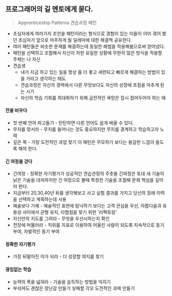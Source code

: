 ## 프로그래머의 길 멘토에게 묻다.
> Apprenticeship Patterns 견습과정 패턴
* 초심자에게 여러가지 조언을 패턴이라는 형식으로 경험이 있는 이들이 이미 겪어 봤던 초심자가 앞으로 마주하게 될 딜레마에 대한 해결책 공유한다.
* 여러 패턴들은 비슷한 문제를 해결하는데 동일한 해법을 적용해봄으로써 얻어냈다.
* 패턴을 선택하고 조합해서 자신이 처한 유일한 상황에 무한히 많은 방식을 적용할 주체는 나 자신
* 견습생
    * 내가 지금 하고 있는 일을 항상 좀 더 좋고 세련되고 빠르게 해결하는 방법이 있을 거라고 생각하는 태도
    * 견습과정은 자신의 경력에서 다른 무엇보다도 자신의 성장에 초점을 마추게 된는 시기
    * 자신의 학습 기회를 최대화하기 위해 금전적인 욕망은 잡시 접어두어야 하는 때
#### 잔을 비우다
* 첫 번째 언어 파고들기 - 탄탄하면 다른 언어도 쉽게 배울 수 있다.
* 무지를 맞서라 - 무지를 들어나는 것도 중요하지만 무지를 경계하고 학습하고자 노력
* 깊은 쪽 - 가장 도전적인 과업 찾기 이 패턴은 무모하기 보다는 용감한 느낌이 들도록 해야 한다. 
#### 긴 여정을 걷다
* 긴여정 - 정확한 자기평가가 성공적인 견습관정의 주춧돌 긴여정은 토대 새 기술이 낡은 기술을 대처하지만 긴 여정으로 볼때 특정한 기술을 초월해 문제 핵심을 깊어야 한다. 
* 지금부터 20,30,40년 뒤를 생각해보고 사고 실험 결과를 가지고 당신의 장래 이력을 선택하고 계획하는데 사용
* 예술보다 기예 - 예술적인 표현에 탐닉하기 보다는 고객 관심을 우선, 아름다움과 유용성 사이에서 균형 유지, 타협점을 찾기 위한 '리펙토링'
* 자신만의 지도를 그려라 - 무엇을 우선시하는지 확인
* 전장에 머물러라 - 직위를 지표로 이용하여 어울린 사람이 되도록 지속적으로 동기 부여, 자발적인 동기 부여
#### 정확한 자기평가
* 가장 뒤떨어진 이가 되라 - 더 성장할 여지를 찾기
#### 끊임없는 학습
* 능력의 폭을 넓혀라 - 기술을 습득하는 방법을 익히기
* 부숴져도 괜찮은 장난감 만들기 싷패할 각오 도전적인 과제 만들기
